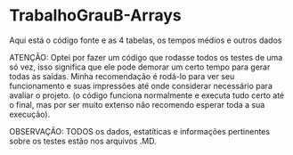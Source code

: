 # TrabalhoGrauB-Arrays
Aqui está o código fonte e as 4 tabelas, os tempos médios e outros dados 

ATENÇÂO: Optei por fazer um código que rodasse todos os testes de uma só vez, isso significa que ele pode demorar um certo tempo para gerar todas as saídas. Minha recomendação é rodá-lo para ver seu funcionamento e suas impressões até onde considerar necessário para avaliar o projeto. (o código funciona normalmente e executa tudo certo até o final, mas por ser muito extenso não recomendo esperar toda a sua execução).

OBSERVAÇÃO: TODOS os dados, estatíticas e informações pertinentes sobre os testes estão nos arquivos .MD. 

